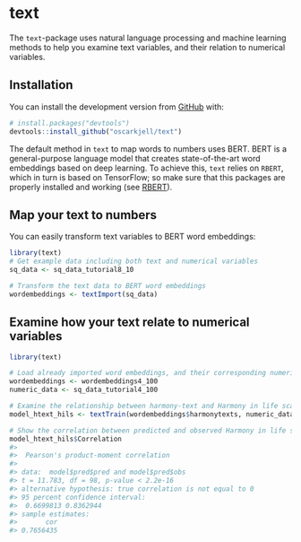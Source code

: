 
<!-- README.md is generated from README.Rmd. Please edit that file -->

# text

<!-- badges: start -->

<!-- badges: end -->

The `text`-package uses natural language processing and machine learning
methods to help you examine text variables, and their relation to
numerical variables.

## Installation

<!--You can install the released version of text from [CRAN](https://CRAN.R-project.org) with:

``` r
install.packages("text")
```-->

You can install the development version from
[GitHub](https://github.com/) with:

``` r
# install.packages("devtools")
devtools::install_github("oscarkjell/text")
```

The default method in `text` to map words to numbers uses BERT. BERT is
a general-purpose language model that creates state-of-the-art word
embeddings based on deep learning. To achieve this, `text` relies on
`RBERT`, which in turn is based on TensorFlow; so make sure that this
packages are properly installed and working (see
[RBERT](https://github.com/johnERgordon/RBERT)).

## Map your text to numbers

You can easily transform text variables to BERT word embeddings:

``` r
library(text)
# Get example data including both text and numerical variables
sq_data <- sq_data_tutorial8_10

# Transform the text data to BERT word embeddings
wordembeddings <- textImport(sq_data)
```

## Examine how your text relate to numerical variables

``` r
library(text)

# Load already imported word embeddings, and their corresponding numeric variables
wordembeddings <- wordembeddings4_100
numeric_data <- sq_data_tutorial4_100

# Examine the relationship between harmony-text and Harmony in life scale (HILS) scores
model_htext_hils <- textTrain(wordembeddings$harmonytexts, numeric_data$hilstotal)

# Show the correlation between predicted and observed Harmony in life scale scores
model_htext_hils$Correlation
#> 
#>  Pearson's product-moment correlation
#> 
#> data:  model$pred$pred and model$pred$obs
#> t = 11.783, df = 98, p-value < 2.2e-16
#> alternative hypothesis: true correlation is not equal to 0
#> 95 percent confidence interval:
#>  0.6699813 0.8362944
#> sample estimates:
#>       cor 
#> 0.7656435
```

<!--
<img src="man/figures/README-pressure-1.png" width="100%" />

In that case, don't forget to commit and push the resulting figure files, so they display on GitHub!-->
